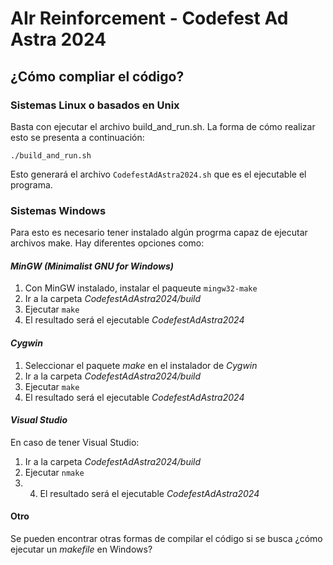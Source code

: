 # AIr Reinforcement - Codefest Ad Astra 2024

## ¿Cómo compliar el código? 

### Sistemas Linux o basados en Unix
Basta con ejecutar el archivo build_and_run.sh. La forma de cómo realizar esto se presenta a continuación: 

```
./build_and_run.sh
```
Esto generará el archivo ```CodefestAdAstra2024.sh``` que es el ejecutable el programa. 

### Sistemas Windows
Para esto es necesario tener instalado algún progrma capaz de ejecutar archivos make. 
Hay diferentes opciones como: 

#### _MinGW (Minimalist GNU for Windows)_
1. Con MinGW instalado, instalar el paqueute ```mingw32-make```
2. Ir a la carpeta   _CodefestAdAstra2024/build_
3. Ejecutar ```make```
4. El resultado será el ejecutable _CodefestAdAstra2024_

#### _Cygwin_
1. Seleccionar el paquete _make_ en el instalador de _Cygwin_ 
2. Ir a la carpeta   _CodefestAdAstra2024/build_
3. Ejecutar ```make```
4. El resultado será el ejecutable _CodefestAdAstra2024_

#### _Visual Studio_
En caso de tener Visual Studio:
1. Ir a la carpeta   _CodefestAdAstra2024/build_
2. Ejecutar ```nmake```
3. 4. El resultado será el ejecutable _CodefestAdAstra2024_


#### Otro 
Se pueden encontrar otras formas de compilar el código si se busca ¿cómo ejecutar un _makefile_ en Windows?

